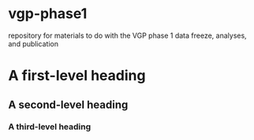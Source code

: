# vgp-phase1
repository for materials to do with the VGP phase 1 data freeze, analyses, and publication

# A first-level heading
## A second-level heading
### A third-level heading
